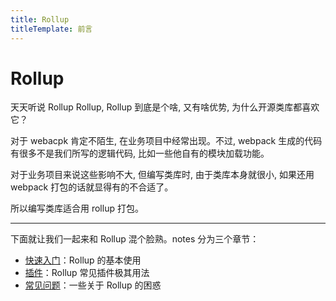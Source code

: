 ```yaml
---
title: Rollup
titleTemplate: 前言
---
```


# Rollup

天天听说 Rollup Rollup, Rollup 到底是个啥, 又有啥优势, 为什么开源类库都喜欢它？

对于 webacpk 肯定不陌生, 在业务项目中经常出现。不过, webpack 生成的代码有很多不是我们所写的逻辑代码, 比如一些他自有的模块加载功能。

对于业务项目来说这些影响不大, 但编写类库时, 由于类库本身就很小, 如果还用 webpack 打包的话就显得有的不合适了。

所以编写类库适合用 rollup 打包。

---

下面就让我们一起来和 Rollup 混个脸熟。notes 分为三个章节：

- [快速入门](02_use.md)：Rollup 的基本使用
- [插件](03_plugins.md)：Rollup 常见插件极其用法
- [常见问题](04_faqs.md)：一些关于 Rollup 的困惑
